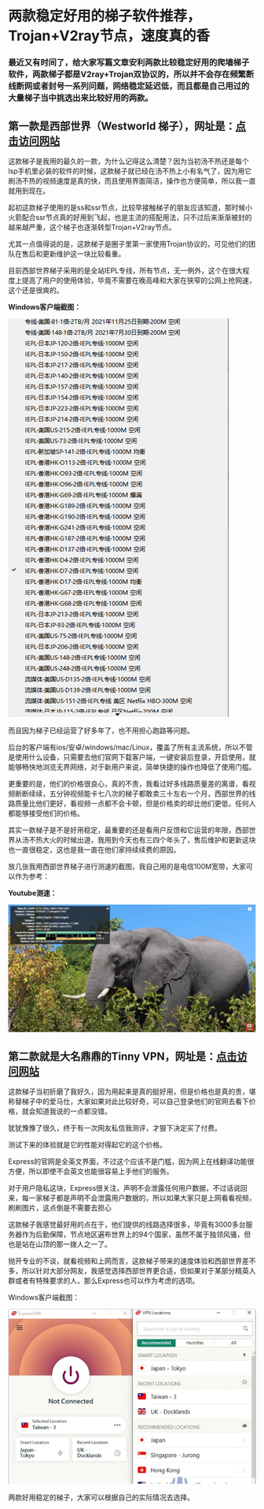 # 两款稳定好用的梯子软件推荐，Trojan+V2ray节点，速度真的香

### 最近又有时间了，给大家写篇文章安利两款比较稳定好用的爬墙梯子软件，两款梯子都是V2ray+Trojan双协议的，所以并不会存在频繁断线断网或者封号一系列问题，网络稳定延迟低，而且都是自己用过的大量梯子当中挑选出来比较好用的两款。

## 第一款是西部世界（Westworld 梯子），网址是：[点击访问网站](https://xbsj4621.fun/i/art080)

这款梯子是我用的最久的一款，为什么记得这么清楚？因为当初汤不热还是每个lsp手机里必装的软件的时候，这款梯子就已经在汤不热上小有名气了，因为用它刷汤不热的视频速度是真的快，而且使用界面简洁，操作也方便简单，所以我一直就用到现在。

起初这款梯子使用的是ss和ssr节点，比较早接触梯子的朋友应该知道，那时候小火箭配合ssr节点真的好用到飞起，也是主流的搭配用法，只不过后来渐渐被封的越来越严重，这个梯子也逐渐转型Trojan+V2ray节点。

尤其一点值得说的是，这款梯子是圈子里第一家使用Trojan协议的，可见他们的团队在售后和更新维护这一块比较看重。

目前西部世界梯子采用的是全站IEPL专线，所有节点，无一例外，这个在很大程度上提高了用户的使用体验，毕竟不需要在晚高峰和大家在狭窄的公网上抢网速，这个还是很爽的。

**Windows客户端截图：**

![手机vpn](images/4.png)

而且因为梯子已经运营了好多年了，也不用担心跑路等问题。

后台的客户端有ios/安卓/windows/mac/Linux，覆盖了所有主流系统，所以不管是使用什么设备，只需要去他们官网下载客户端，一键安装后登录，开启使用，就能够畅快地浏览无界网络，对于新用户来说，简单快捷的操作也降低了使用门槛。

更重要的是，他们的价格很良心，真的不贵，我看过好多线路质量差的离谱，看视频断断续续，五分钟视频能卡七八次的梯子都敢卖三十左右一个月，西部世界的线路质量比他们更好，看视频一点都不会卡顿，但是价格卖的却比他们更低，任何人都能够接受他们的价格。

其实一款梯子是不是好用稳定，最重要的还是看用户反馈和它运营的年限，西部世界从汤不热大火的时候出道，我用到今天也有三四个年头了，售后维护和更新这块也一直很稳定，这也是我一直在他们家持续续费的原因。

放几张我用西部世界梯子进行测速的截图，我自己用的是电信100M宽带，大家可以作为参考：

**Youtube测速：**

![mac梯子](images/2.png)

## 第二款就是大名鼎鼎的Tinny VPN，网址是：[点击访问网站](https://xuebi0702.com)

这款梯子当初折磨了我好久，因为用起来是真的挺好用，但是价格也是真的贵，堪称替梯子中的爱马仕，大家如果对此比较好奇，可以自己登录他们的官网去看下价格，就会知道我说的一点都没错。

犹犹豫豫了很久，终于有一次网友私信我测评，才狠下决定买了付费。

测试下来的体验就是它的性能对得起它的这个价格。

Express的官网是全英文界面，不过这个应该不是门槛，因为网上在线翻译功能很方便，所以即使不会英文也能很容易上手他们的服务。

对于用户隐私这块，Express很关注，声明不会泄露任何用户数据，不过话说回来，每一家梯子都是声明不会泄露用户数据的，所以如果大家只是上网看看视频，刷刷图片，这点倒是不需要去担心

这款梯子我感觉最好用的点在于，他们提供的线路选择很多，毕竟有3000多台服务器作为后勤保障，节点地区遍布世界上的94个国家，虽然不属于独领风骚，但也是站在山顶的那一拨人之一了。

抛开专业的不谈，就看视频和上网而言，这款梯子带来的速度体验和西部世界差不多，所以针对大部分网友，我感觉选择西部世界更合适，但如果对于某部分精英人群或者有特殊要求的人，那么Express也可以作为考虑的选项。

Windows客户端截图：

![好用的vpn推荐](images/5.png)

两款好用稳定的梯子，大家可以根据自己的实际情况去选择。
